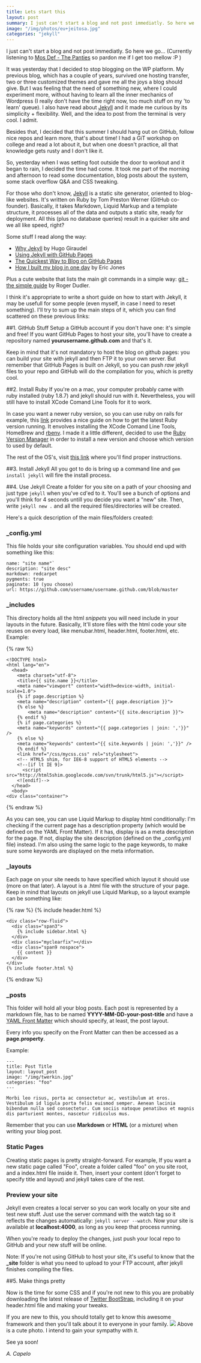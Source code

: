 ```yaml
---
title: Lets start this
layout: post
summary: I just can't start a blog and not post immediatly. So here we go...
image: "/img/photos/eu+jeitosa.jpg"
categories: "jekyll"
---
```


I just can't start a blog and not post immediatly. So here we go...
(Currently listening to <a href="http://open.spotify.com/track/4Ypxolb6A0oCPe9NqhFYdV">Mos Def - The Panties</a> so pardon me if I get too mellow :P )

It was yesterday that I decided to stop blogging on the WP platform. My previous blog, which has a couple of years, survived one hosting transfer, two or three customized themes and gave me all the joys a blog should give. But I was feeling that the need of something new, where I could experiment more, without having to learn all the inner mechanics of Wordpress (I really don't have the time right now, too much stuff on my 'to learn' queue). I also have read about <a href="http://jekyllrb.com/" title="Jekyll site">Jekyll</a> and it made me curious by its simplicity + flexibility. Well, and the idea to post from the terminal is very cool. I admit.

Besides that, I decided that this summer I should hang out on GitHub, follow nice repos and learn more, that's about time! I had a GiT workshop on college and read a lot about it, but when one doesn't practice, all that knowledge gets rusty and I don't like it.

So, yesterday when I was setting foot outside the door to workout and it began to rain, I decided the time had come. It took me part of the morning and afternoon to read some documentation, blog posts about the system, some stack overflow Q&A and CSS tweaking.

For those who don't know, <a href="http://jekyllrb.com/">Jekyll</a> is a static site generator, oriented to blog-like websites. It's written on Ruby by Tom Preston Werner (GitHub co-founder). Basically, it takes Markdown, Liquid Markup and a template structure, it processes all of the data and outputs a static site, ready for deployment. All this (plus no database queries) result in a quicker site and we all like speed, right?

Some stuff I read along the way:

* <a href="http://hugogiraudel.com/2013/02/21/jekyll/#why">Why Jekyll</a> by Hugo Giraudel
* <a href="https://help.github.com/articles/using-jekyll-with-pages">Using Jekyll with GitHub Pages</a>	
* <a href="http://jekyllbootstrap.com/">The Quickest Way to Blog on GitHub Pages</a>
* <a href="http://erjjones.github.io/blog/How-I-built-my-blog-in-one-day/">How I built my blog in one day</a> by Eric Jones

Plus a cute website that lists the main git commands in a simple way: <a href="http://rogerdudler.github.io/git-guide/">git - the simple guide</a> by Roger Dudler.


I think it's appropriate to write a short guide on how to start with Jekyll, it may be usefull for some people (even myself, in case I need to reset something). I'll try to sum up the main steps of it, which you can find scattered on these previous links:

##1. GitHub Stuff
Setup a GitHub account if you don't have one: it's simple and free! If you want GitHub Pages to host your site, you'll have to create a repository named **yourusername.github.com** and that's it. 

Keep in mind that it's not mandatory to host the blog on github pages: you can build your site with jekyll and then FTP it to your own server. But remember that GitHub Pages is built on Jekyll, so you can push *raw* jekyll files to your repo and GitHub will do the compilation for you, which is pretty cool.

##2. Install Ruby
If you're on a mac, your computer probably came with ruby installed (ruby 1.8.7) and jekyll should run with it. Nevertheless, you will still have to install XCode Comand Line Tools for it to work.

In case you want a newer ruby version, so you can use ruby on rails for example, this <a href="http://createdbypete.com/articles/ruby-on-rails-development-with-mac-os-x-mountain-lion/">link</a> provides a nice guide on how to get the latest Ruby version running. It envolves installing the XCode Comand Line Tools, HomeBrew and <a href="https://github.com/sstephenson/rbenv">rbenv</a>. I made it a little different, decided to use the <a href="https://rvm.io/">Ruby Version Manager</a> in order to install a new version and choose which version to used by default. 

The rest of the OS's, visit <a href="http://www.ruby-lang.org/en/"> this link</a> where you'll find proper instructions.

##3. Install Jekyll
All you got to do is bring up a command line and
`gem install jekyll` will fire the install process.

##4. Use Jekyll
Create a folder for you site on a path of your choosing and just type `jekyll` when you've cd'ed to it. You'll see a bunch of options and you'll think for 4 seconds untill you decide you want a "new" site. Then, write `jekyll new .` and all the required files/directories will be created.

Here's a quick description of the main files/folders created:

### _config.yml
This file holds your site configuration variables. You should end upd with something like this:

	name: "site name"`
	description: "site desc"
	markdown: redcarpet
	pygments: true
	paginate: 10 (you choose)
	url: https://github.com/username/username.github.com/blob/master

### _includes
This directory holds all the html *snippets* you will need include in your layouts in the future. Basically, It'll store files with the html code your site reuses on every load, like menubar.html, header.html, footer.html, etc.
Example:

{% raw %}

	<!DOCTYPE html>
	<html lang="en">
	  <head>
	    <meta charset="utf-8">
	    <title>{{ site.name }}</title>
	    <meta name="viewport" content="width=device-width, initial-scale=1.0">
	    {% if page.description %}
	    <meta name="description" content="{{ page.description }}">
	    {% else %}
	        <meta name="description" content="{{ site.description }}">
	    {% endif %}
	    {% if page.categories %}
	    <meta name="keywords" content="{{ page.categories | join: ','}}" />
	    {% else %}
	    <meta name="keywords" content="{{ site.keywords | join: ','}}" />
	    {% endif %}
	    <link href="/css/mycss.css" rel="stylesheet">
	    <!-- HTML5 shim, for IE6-8 support of HTML5 elements -->
	    <!--[if lt IE 9]>
	      <script src="http://html5shim.googlecode.com/svn/trunk/html5.js"></script>
	    <![endif]-->
	  </head>
	  <body>
    <div class="container">

{% endraw %}

As you can see, you can use Liquid Markup to display html conditionally: I'm checking if the current page has a description property (which would be defined on the YAML Front Matter). If it has, display is as a meta description for the page. If not, display the site description (defined on the _config.yml file) instead. I'm also using the same logic to the page keywords, to make sure some keywords are displayed on the meta information.


### _layouts
Each page on your site needs to have specified which layout it should use (more on that later). A layout is a .html file with the structure of your page. Keep in mind that layouts on jekyll use Liquid Markup, so a layout example can be something like:

{% raw %}
	{% include header.html %}

	<div class="row-fluid">
	  <div class="span3">
	    {% include sidebar.html %}
	  </div>
	  <div class="myclearfix"></div>
	  <div class="span9 nospace">
	    {{ content }}
	  </div>
	</div>
	{% include footer.html %}
{% endraw %}

### _posts
This folder will hold all your blog posts. Each post is represented by a markdown file, has to be named **YYYY-MM-DD-your-post-title** and have a <a href="http://jekyllrb.com/docs/frontmatter/">YAML Front Matter</a> which should specify, at least, the post layout.

Every info you specify on the Front Matter can then be accessed as a **page.property**. 

Example:

	---
	title: Post Title
	layout: layout_post
	image: "/img/twerkin.jpg"
	categories: "foo"
	---

	Morbi leo risus, porta ac consectetur ac, vestibulum at eros. Vestibulum id ligula porta felis euismod semper. Aenean lacinia bibendum nulla sed consectetur. Cum sociis natoque penatibus et magnis dis parturient montes, nascetur ridiculus mus.

Remember that you can use **Markdown** or **HTML** (or a mixture) when writing your blog post.

### Static Pages

Creating static pages is pretty straight-forward. For example, If you want a new static page called "Foo", create a folder called "foo" on you site root, and a index.html file inside it. Then, insert your content (don't forget to specify title and layout) and jekyll takes care of the rest.

### Preview your site

Jekyll even creates a local server so you can work locally on your site and test new stuff. Just use the server command with the watch tag so it reflects the changes automatically: `jekyll server --watch`. Now your site is available at **localhost:4000**, as long as you keep that process running. 

When you're ready to deploy the changes, just push your local repo to GitHub and your new stuff will be online.

Note: If you're not using GitHub to host your site, it's useful to know that the **_site** folder is what you need to upload to your FTP account, after jekyll finishes compiling the files.

##5. Make things pretty

Now is the time for some CSS and if you're not new to this you are probably downloading the latest release of <a href="http://twitter.github.io/bootstrap/" title="Twitter BootStrap">Twitter BootStrap</a>, including it on your header.html file and making your tweaks. 

If you are new to this, you should totally get to know this awesome framework and then you'll talk about it to everyone in your family.
<img src="http://cdn.kveller.com/blog/wp-content/uploads/2012/01/shutterstock_83131060-300x258.jpg">
Above is a cute photo. I intend to gain your sympathy with it.

See ya soon!

*A. Capelo*